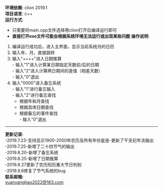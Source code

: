 **环境依赖**: clion 2019.1  
**项目语言**: c++  
**运行方式**:  
  - 只需要将main.cpp文件选择用clion打开后编译运行即可
  - **直接打开exe文件可能会根据系统环境无法运行或出现某些问题**
**操作说明**:  
   1. 编译运行成功后，进入主界面，显示当前系统月的日历  
   2. 输入年、月，直接跳转  
   3. 输入"++++"进入日期推算  
    - 输入"1"进入计算某日期指定天数前/后的日期  
    - 输入"2"进入计算两日期间的差值（相差天数）  
    - 输入"0"退出  
   4. 输入"0000"进入备忘系统  
    - 输入"1"进行备忘输入  
    - 输入"2"进行备忘查找  
      - 根据年和月查找  
      - 根据具体日期查找  
      - 根据备忘的事件查找  
    - 输入"0"退出  
---------------------------------------------------------------------
**更新记录**:  
  -2019.7.23-支持显示1900-2050年农历及所有年份星座-更新了干支纪年法输出  
  -2019.7.25-新增了二十四节气的输出  
  -2019.8.20-新增了备忘系统  
  -2019.8.25-新增了日期推算  
  -2019.8.27更新了农历阳历重大节日判别  
  -2019.9.6修复了节气系统的bug  
**联系邮箱:**  
yuanyanghao2022@163.com

